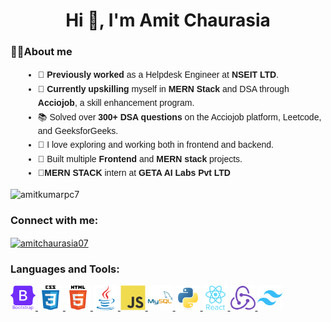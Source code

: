 <h1 align="center">Hi 👋, I'm Amit Chaurasia</h1>
<h3 align="left">👩‍💻About me</h3>

<ul style="font-family: Arial, sans-serif; line-height: 1.6; margin-left: 20px;">
  <li>💼 <b>Previously worked</b> as a Helpdesk Engineer at <b>NSEIT LTD</b>.</li>
  <li>🧠 <b>Currently upskilling</b> myself in <b>MERN Stack</b> and DSA through <b>Acciojob</b>, a skill enhancement program.</li>
  <li>📚 Solved over <b>300+ DSA questions</b> on the Acciojob platform, Leetcode, and GeeksforGeeks.</li>
  <li>🧭 I love exploring and working both in frontend and backend. </li>
  <li>📱 Built multiple <b>Frontend</b> and <b>MERN stack</b> projects.</li>
  <li>👔<b>MERN STACK</b> intern at <b>GETA AI Labs Pvt LTD</b></li>
  
</ul>

<p align="left"> <img src="https://komarev.com/ghpvc/?username=amitkumarpc7&label=Profile%20views&color=0e75b6&style=flat" alt="amitkumarpc7" /> </p>



<h3 align="left">Connect with me:</h3>
<p align="left">
<a href="https://linkedin.com/in/amitchaurasia07" target="blank"><img align="center" src="https://raw.githubusercontent.com/rahuldkjain/github-profile-readme-generator/master/src/images/icons/Social/linked-in-alt.svg" alt="amitchaurasia07" height="30" width="40" /></a>
</p>

<h3 align="left">Languages and Tools:</h3>
<p align="left"> 
  <a href="https://getbootstrap.com" target="_blank" rel="noreferrer"> 
    <img src="https://raw.githubusercontent.com/devicons/devicon/master/icons/bootstrap/bootstrap-plain-wordmark.svg" alt="bootstrap" width="40" height="40"/> 
  </a> 
  <a href="https://www.w3schools.com/css/" target="_blank" rel="noreferrer"> 
    <img src="https://raw.githubusercontent.com/devicons/devicon/master/icons/css3/css3-original-wordmark.svg" alt="css3" width="40" height="40"/> 
  </a> 
  <a href="https://www.w3.org/html/" target="_blank" rel="noreferrer"> 
    <img src="https://raw.githubusercontent.com/devicons/devicon/master/icons/html5/html5-original-wordmark.svg" alt="html5" width="40" height="40"/> 
  </a> 
  <a href="https://www.java.com" target="_blank" rel="noreferrer"> 
    <img src="https://raw.githubusercontent.com/devicons/devicon/master/icons/java/java-original.svg" alt="java" width="40" height="40"/> 
  </a> 
  <a href="https://developer.mozilla.org/en-US/docs/Web/JavaScript" target="_blank" rel="noreferrer"> 
    <img src="https://raw.githubusercontent.com/devicons/devicon/master/icons/javascript/javascript-original.svg" alt="javascript" width="40" height="40"/> 
  </a> 
  <a href="https://www.mysql.com/" target="_blank" rel="noreferrer"> 
    <img src="https://raw.githubusercontent.com/devicons/devicon/master/icons/mysql/mysql-original-wordmark.svg" alt="mysql" width="40" height="40"/> 
  </a> 
  <a href="https://www.python.org" target="_blank" rel="noreferrer"> 
    <img src="https://raw.githubusercontent.com/devicons/devicon/master/icons/python/python-original.svg" alt="python" width="40" height="40"/> 
  </a> 
  <a href="https://reactjs.org/" target="_blank" rel="noreferrer"> 
    <img src="https://raw.githubusercontent.com/devicons/devicon/master/icons/react/react-original-wordmark.svg" alt="react" width="40" height="40"/> 
  </a> 
  <a href="https://redux.js.org" target="_blank" rel="noreferrer"> 
    <img src="https://raw.githubusercontent.com/devicons/devicon/master/icons/redux/redux-original.svg" alt="redux" width="40" height="40"/> 
  </a> 
  <a href="https://tailwindcss.com" target="_blank" rel="noreferrer"> 
    <img src="https://raw.githubusercontent.com/devicons/devicon/master/icons/tailwindcss/tailwindcss-plain.svg" alt="tailwindcss" width="40" height="40"/> 
  </a> 
</p>

